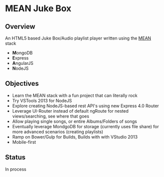 ﻿# MEAN Juke Box

## Overview

An HTML5 based Juke Box/Audio playlist player written using the [MEAN](http://mean.io) stack

+ **M**ongoDB
+ **E**xpress
+ **A**ngularJS
+ **N**odeJS

## Objectives

+ Learn the MEAN stack with a fun project that can literally rock 
+ Try VSTools 2013 for NodeJS
+ Explore creating NodeJS-based rest API's using new Express 4.0 Router
+ Leverage UI-Router instead of default ngRoute for nested views/searching, see where that goes
+ Allow playing single songs, or entire Albums/Folders of songs
+ Eventually leverage MondgoDB for storage (currently uses file share) for more advanced scenarios (creating playlists)
+ Ramp on Bower/Gulp for Builds, Builds with with VStudio 2013
+ Mobile-first

## Status

In process